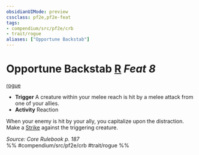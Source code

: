 ```yaml
---
obsidianUIMode: preview
cssclass: pf2e,pf2e-feat
tags:
- compendium/src/pf2e/crb
- trait/rogue
aliases: ["Opportune Backstab"]
---
```

# Opportune Backstab  [R](/rules/core-rulebook/chapter-9-playing-the-game.md#Actions "Reaction") *Feat 8*  
[rogue](/rules/traits/rogue.md)  

- **Trigger** A creature within your melee reach is hit by a melee attack from one of your allies.
- **Activity** Reaction

When your enemy is hit by your ally, you capitalize upon the distraction. Make a [Strike](/rules/actions/strike.md) against the triggering creature.

*Source: Core Rulebook p. 187*  
%% #compendium/src/pf2e/crb #trait/rogue %%